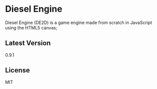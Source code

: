 # Diesel Engine
Diesel Engine (DE2D) is a game engine made from scratch in JavaScript using the HTML5 canvas;

## Latest Version
0.9.1

## License
MIT